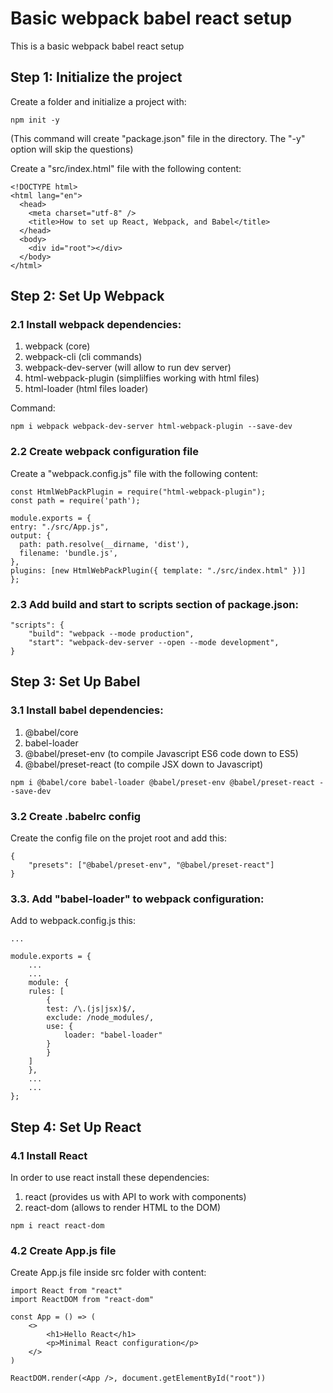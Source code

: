 # Basic webpack babel react setup

This is a basic webpack babel react setup

## Step 1: Initialize the project

Create a folder and initialize a project with:

```
npm init -y
```

(This command will create "package.json" file in the directory. The "-y" option will skip the questions)

Create a "src/index.html" file with the following content:

```
<!DOCTYPE html>
<html lang="en">
  <head>
    <meta charset="utf-8" />
    <title>How to set up React, Webpack, and Babel</title>
  </head>
  <body>
    <div id="root"></div>
  </body>
</html>
```

## Step 2: Set Up Webpack

### 2.1 Install webpack dependencies:

1. webpack (core)
2. webpack-cli (cli commands)
3. webpack-dev-server (will allow to run dev server)
4. html-webpack-plugin (simplilfies working with html files)
5. html-loader (html files loader)

Command:

```
npm i webpack webpack-dev-server html-webpack-plugin --save-dev
```

### 2.2 Create webpack configuration file

Create a "webpack.config.js" file with the following content:

```
const HtmlWebPackPlugin = require("html-webpack-plugin");
const path = require('path');

module.exports = {
entry: "./src/App.js",
output: {
  path: path.resolve(__dirname, 'dist'),
  filename: 'bundle.js',
},
plugins: [new HtmlWebPackPlugin({ template: "./src/index.html" })]
};
```

### 2.3 Add build and start to scripts section of package.json:

```
"scripts": {
    "build": "webpack --mode production",
    "start": "webpack-dev-server --open --mode development",
}
```

## Step 3: Set Up Babel

### 3.1 Install babel dependencies:

1. @babel/core
2. babel-loader
3. @babel/preset-env (to compile Javascript ES6 code down to ES5)
4. @babel/preset-react (to compile JSX down to Javascript)

```
npm i @babel/core babel-loader @babel/preset-env @babel/preset-react --save-dev
```

### 3.2 Create .babelrc config

Create the config file on the projet root and add this:

```
{
    "presets": ["@babel/preset-env", "@babel/preset-react"]
}
```

### 3.3. Add "babel-loader" to webpack configuration:

Add to webpack.config.js this:

```
...

module.exports = {
    ...
    ...
    module: {
    rules: [
        {
        test: /\.(js|jsx)$/,
        exclude: /node_modules/,
        use: {
            loader: "babel-loader"
        }
        }
    ]
    },
    ...
    ...
};
```

## Step 4: Set Up React

### 4.1 Install React

In order to use react install these dependencies:

1. react (provides us with API to work with components)
2. react-dom (allows to render HTML to the DOM)

```
npm i react react-dom
```

### 4.2 Create App.js file

Create App.js file inside src folder with content:

```
import React from "react"
import ReactDOM from "react-dom"

const App = () => (
    <>
        <h1>Hello React</h1>
        <p>Minimal React configuration</p>
    </>
)

ReactDOM.render(<App />, document.getElementById("root"))
```
